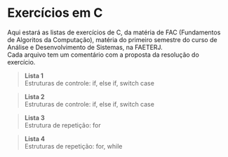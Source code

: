# Exercícios em C
Aqui estará as listas de exercícios de C, da matéria de FAC (Fundamentos de Algoritos da Computação), matéria do primeiro semestre do curso de Análise e Desenvolvimento de Sistemas, na FAETERJ. <br>
Cada arquivo tem um comentário com a proposta da resolução do exercício.

> **Lista 1** <br> Estruturas de controle: if, else if, switch case <br>

> **Lista 2** <br> Estruturas de controle: if, else if, switch case <br>

> **Lista 3** <br> Estrutura de repetição: for

> **Lista 4** <br> Estruturas de repetição: for, while 
